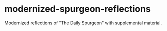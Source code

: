 # modernized-spurgeon-reflections
Modernized reflections of "The Daily Spurgeon" with supplemental material.
